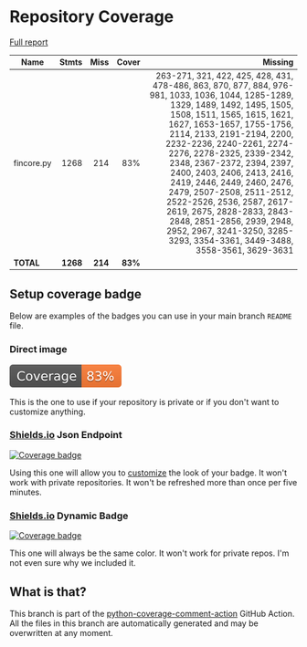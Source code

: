 # Repository Coverage

[Full report](https://htmlpreview.github.io/?https://github.com/inco-org/fincore/blob/python-coverage-comment-action-data/htmlcov/index.html)

| Name       |    Stmts |     Miss |   Cover |   Missing |
|----------- | -------: | -------: | ------: | --------: |
| fincore.py |     1268 |      214 |     83% |263-271, 321, 422, 425, 428, 431, 478-486, 863, 870, 877, 884, 976-981, 1033, 1036, 1044, 1285-1289, 1329, 1489, 1492, 1495, 1505, 1508, 1511, 1565, 1615, 1621, 1627, 1653-1657, 1755-1756, 2114, 2133, 2191-2194, 2200, 2232-2236, 2240-2261, 2274-2276, 2278-2325, 2339-2342, 2348, 2367-2372, 2394, 2397, 2400, 2403, 2406, 2413, 2416, 2419, 2446, 2449, 2460, 2476, 2479, 2507-2508, 2511-2512, 2522-2526, 2536, 2587, 2617-2619, 2675, 2828-2833, 2843-2848, 2851-2856, 2939, 2948, 2952, 2967, 3241-3250, 3285-3293, 3354-3361, 3449-3488, 3558-3561, 3629-3631 |
|  **TOTAL** | **1268** |  **214** | **83%** |           |


## Setup coverage badge

Below are examples of the badges you can use in your main branch `README` file.

### Direct image

[![Coverage badge](https://raw.githubusercontent.com/inco-org/fincore/python-coverage-comment-action-data/badge.svg)](https://htmlpreview.github.io/?https://github.com/inco-org/fincore/blob/python-coverage-comment-action-data/htmlcov/index.html)

This is the one to use if your repository is private or if you don't want to customize anything.

### [Shields.io](https://shields.io) Json Endpoint

[![Coverage badge](https://img.shields.io/endpoint?url=https://raw.githubusercontent.com/inco-org/fincore/python-coverage-comment-action-data/endpoint.json)](https://htmlpreview.github.io/?https://github.com/inco-org/fincore/blob/python-coverage-comment-action-data/htmlcov/index.html)

Using this one will allow you to [customize](https://shields.io/endpoint) the look of your badge.
It won't work with private repositories. It won't be refreshed more than once per five minutes.

### [Shields.io](https://shields.io) Dynamic Badge

[![Coverage badge](https://img.shields.io/badge/dynamic/json?color=brightgreen&label=coverage&query=%24.message&url=https%3A%2F%2Fraw.githubusercontent.com%2Finco-org%2Ffincore%2Fpython-coverage-comment-action-data%2Fendpoint.json)](https://htmlpreview.github.io/?https://github.com/inco-org/fincore/blob/python-coverage-comment-action-data/htmlcov/index.html)

This one will always be the same color. It won't work for private repos. I'm not even sure why we included it.

## What is that?

This branch is part of the
[python-coverage-comment-action](https://github.com/marketplace/actions/python-coverage-comment)
GitHub Action. All the files in this branch are automatically generated and may be
overwritten at any moment.
